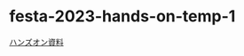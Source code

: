 # festa-2023-hands-on-temp-1

[ハンズオン資料](https://luciferous.notion.site/luciferous/Github-AWS-CI-CD-JAWS-FESTA-2023-b5198ec36520483ab44760764323e272)
